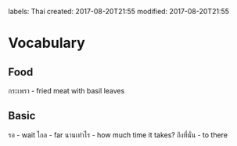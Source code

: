 labels: Thai
created: 2017-08-20T21:55
modified: 2017-08-20T21:55

# Vocabulary

## Food

กระเพรา - fried meat with basil leaves

## Basic

รอ - wait
ไกล - far
นานเท่าไร - how much time it takes?
ถึงที่นั่น - to there
